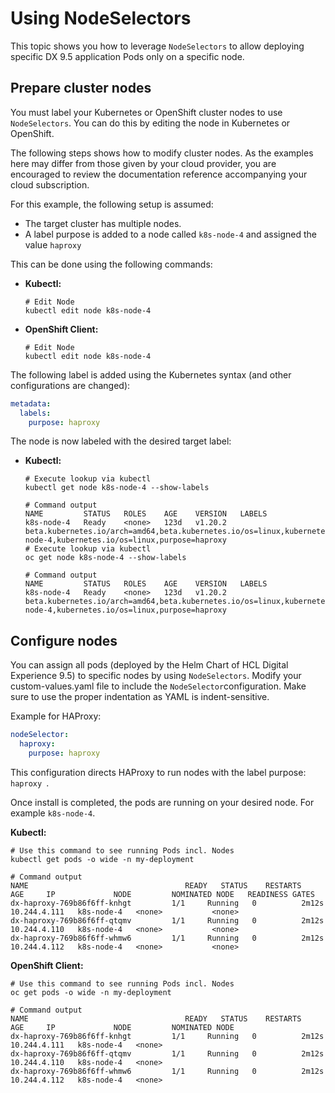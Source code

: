 # Using NodeSelectors

This topic shows you how to leverage `NodeSelectors` to allow deploying specific DX 9.5 application Pods only on a specific node.

## Prepare cluster nodes

You must label your Kubernetes or OpenShift cluster nodes to use `NodeSelectors`. You can do this by editing the node in Kubernetes or OpenShift.

The following steps shows how to modify cluster nodes. As the examples here may differ from those given by your cloud provider, you are encouraged to review the documentation reference accompanying your cloud subscription.

For this example, the following setup is assumed:

-   The target cluster has multiple nodes.
-   A label purpose is added to a node called `k8s-node-4` and assigned the value `haproxy`

This can be done using the following commands:

-   **Kubectl:**

    ```
    # Edit Node
    kubectl edit node k8s-node-4
    ```

-   **OpenShift Client:**

    ```
    # Edit Node
    kubectl edit node k8s-node-4
    ```


The following label is added using the Kubernetes syntax \(and other configurations are changed\):

```yaml
metadata:
  labels:
    purpose: haproxy
```

The node is now labeled with the desired target label:

-   **Kubectl:**

    ```
    # Execute lookup via kubectl
    kubectl get node k8s-node-4 --show-labels
    
    # Command output
    NAME         STATUS   ROLES    AGE    VERSION   LABELS
    k8s-node-4   Ready    <none>   123d   v1.20.2   beta.kubernetes.io/arch=amd64,beta.kubernetes.io/os=linux,kubernetes.io/arch=amd64,kubernetes.io/hostname=k8s-node-4,kubernetes.io/os=linux,purpose=haproxy
    # Execute lookup via kubectl
    oc get node k8s-node-4 --show-labels
    
    # Command output
    NAME         STATUS   ROLES    AGE    VERSION   LABELS
    k8s-node-4   Ready    <none>   123d   v1.20.2   
    beta.kubernetes.io/arch=amd64,beta.kubernetes.io/os=linux,kubernetes.io/arch=amd64,kubernetes.io/hostname=k8s-node-4,kubernetes.io/os=linux,purpose=haproxy
    ```


## Configure nodes

You can assign all pods \(deployed by the Helm Chart of HCL Digital Experience 9.5\) to specific nodes by using `NodeSelectors`. Modify your custom-values.yaml file to include the `NodeSelector`configuration. Make sure to use the proper indentation as YAML is indent-sensitive.

Example for HAProxy:

```yaml
nodeSelector:
  haproxy:
    purpose: haproxy
```

This configuration directs HAProxy to run nodes with the label purpose: `haproxy `.

Once install is completed, the pods are running on your desired node. For example `k8s-node-4`.

**Kubectl:**

```
# Use this command to see running Pods incl. Nodes
kubectl get pods -o wide -n my-deployment 

# Command output
NAME                                   READY   STATUS    RESTARTS   AGE     IP             NODE         NOMINATED NODE   READINESS GATES
dx-haproxy-769b86f6ff-knhgt         1/1     Running   0          2m12s   10.244.4.111   k8s-node-4   <none>           <none>
dx-haproxy-769b86f6ff-qtqmv         1/1     Running   0          2m12s   10.244.4.110   k8s-node-4   <none>           <none>
dx-haproxy-769b86f6ff-whmw6         1/1     Running   0          2m12s   10.244.4.112   k8s-node-4   <none>           <none>
```

**OpenShift Client:**

```
# Use this command to see running Pods incl. Nodes
oc get pods -o wide -n my-deployment

# Command output
NAME                                   READY   STATUS    RESTARTS   AGE     IP             NODE         NOMINATED NODE
dx-haproxy-769b86f6ff-knhgt         1/1     Running   0          2m12s   10.244.4.111   k8s-node-4   <none>
dx-haproxy-769b86f6ff-qtqmv         1/1     Running   0          2m12s   10.244.4.110   k8s-node-4   <none>
dx-haproxy-769b86f6ff-whmw6         1/1     Running   0          2m12s   10.244.4.112   k8s-node-4   <none>

```

